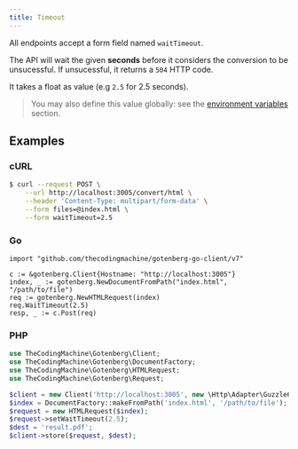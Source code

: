 ```yaml
---
title: Timeout
---
```


All endpoints accept a form field named `waitTimeout`.

The API will wait the given **seconds** before it considers the conversion to be unsucessful.
If unsucessful, it returns a `504` HTTP code.

It takes a float as value (e.g `2.5` for 2.5 seconds).

> You may also define this value globally: see the [environment variables](#environment_variables.default_wait_timeout) section.

## Examples

### cURL

```bash
$ curl --request POST \
    --url http://localhost:3005/convert/html \
    --header 'Content-Type: multipart/form-data' \
    --form files=@index.html \
    --form waitTimeout=2.5
```

### Go

```golang
import "github.com/thecodingmachine/gotenberg-go-client/v7"

c := &gotenberg.Client{Hostname: "http://localhost:3005"}
index, _ := gotenberg.NewDocumentFromPath("index.html", "/path/to/file")
req := gotenberg.NewHTMLRequest(index)
req.WaitTimeout(2.5)
resp, _ := c.Post(req)
```

### PHP

```php
use TheCodingMachine\Gotenberg\Client;
use TheCodingMachine\Gotenberg\DocumentFactory;
use TheCodingMachine\Gotenberg\HTMLRequest;
use TheCodingMachine\Gotenberg\Request;

$client = new Client('http://localhost:3005', new \Http\Adapter\Guzzle6\Client());
$index = DocumentFactory::makeFromPath('index.html', '/path/to/file');
$request = new HTMLRequest($index);
$request->setWaitTimeout(2.5);
$dest = 'result.pdf';
$client->store($request, $dest);
```

